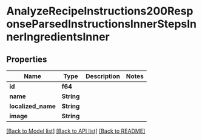 # AnalyzeRecipeInstructions200ResponseParsedInstructionsInnerStepsInnerIngredientsInner

## Properties

Name | Type | Description | Notes
------------ | ------------- | ------------- | -------------
**id** | **f64** |  | 
**name** | **String** |  | 
**localized_name** | **String** |  | 
**image** | **String** |  | 

[[Back to Model list]](../README.md#documentation-for-models) [[Back to API list]](../README.md#documentation-for-api-endpoints) [[Back to README]](../README.md)


